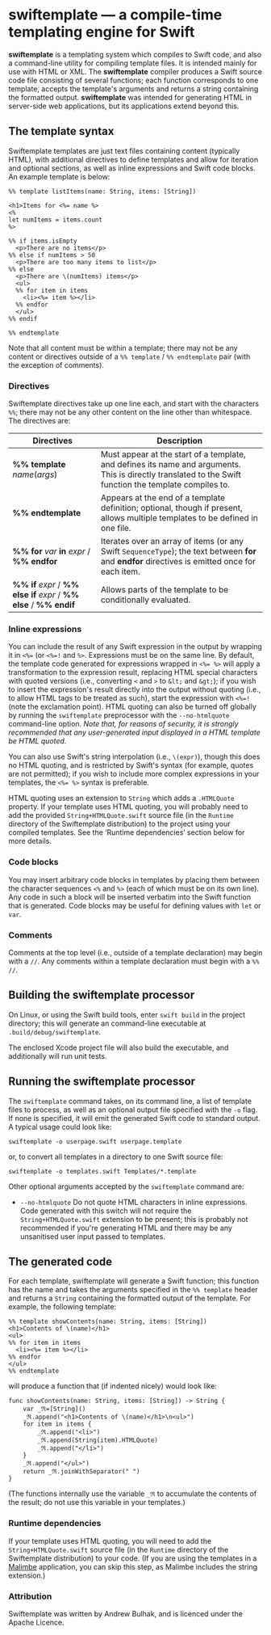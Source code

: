 # swiftemplate — a compile-time templating engine for Swift

__swiftemplate__ is a templating system which compiles to Swift code, and also a command-line utility for compiling template files. It is intended mainly for use with HTML or XML. The __swiftemplate__ compiler produces a Swift source code file consisting of several functions; each function corresponds to one template, accepts the template's arguments and returns a string containing the formatted output.  __swiftemplate__ was intended for generating HTML in server-side web applications, but its applications extend beyond this.

## The template syntax

Swiftemplate templates are just text files containing content (typically HTML), with additional directives to define templates and allow for iteration and optional sections, as well as inline expressions and Swift code blocks.  An example template is below:

```
%% template listItems(name: String, items: [String])

<h1>Items for <%= name %>
<%
let numItems = items.count
%>

%% if items.isEmpty
  <p>There are no items</p>
%% else if numItems > 50
  <p>There are too many items to list</p>
%% else
  <p>There are \(numItems) items</p>
  <ul>
  %% for item in items
    <li><%= item %></li>
  %% endfor
  </ul>
%% endif

%% endtemplate

```

Note that all content must be within a template; there may not be any content or directives outside of a `%% template` / `%% endtemplate` pair (with the exception of comments).

### Directives

Swiftemplate directives take up one line each, and start with the characters `%%`; there may not be any other content on the line other than whitespace. The directives are:

| Directives | Description |
| --- | --- |
| __%% template__ _name_(_args_) |  Must appear at the start of a template, and defines its name and arguments. This is directly translated to the Swift function the template compiles to. |
| __%% endtemplate__ | Appears at the end of a template definition; optional, though if present, allows multiple templates to be defined in one file. |
| __%% for__ _var_ __in__ _expr_ / __%% endfor__ | Iterates over an array of items (or any Swift `SequenceType`); the text between __for__ and __endfor__ directives is emitted once for each item. |
| __%% if__ _expr_ / __%% else if__ _expr_ / __%% else__ / __%% endif__ | Allows parts of the template to be conditionally evaluated. |

### Inline expressions

You can include the result of any Swift expression in the output by wrapping it in `<%=` (or `<%=!` and `%>`. Expressions must be on the same line. By default, the template code generated for expressions wrapped in `<%= %>` will apply a transformation to the expression result, replacing HTML special characters with quoted versions (i.e., converting `<` and `>` to `&lt;` and `&gt;`); if you wish to insert the expression's result directly into the output without quoting (i.e., to allow HTML tags to be treated as such), start the expression with `<%=!` (note the exclamation point). HTML quoting can also be turned off globally by running the `swiftemplate` preprocessor with the `--no-htmlquote` command-line option. _Note that, for reasons of security, it is strongly recommended that any user-generated input displayed in a HTML template be HTML quoted._  

You can also use Swift's string interpolation (i.e., `\(expr)`), though this does no HTML quoting, and is restricted by Swift's syntax (for example, quotes are not permitted); if you wish to include more complex expressions in your templates, the `<%= %>` syntax is preferable.

HTML quoting uses an extension to `String` which adds a `.HTMLQuote` property. If your template uses HTML quoting, you will probably need to add the provided `String+HTMLQuote.swift` source file (in the `Runtime` directory of the Swiftemplate distribution) to the project using your compiled templates. See the ‘Runtime dependencies’ section below for more details.

### Code blocks

You may insert arbitrary code blocks in templates by placing them between the character sequences `<%` and `%>` (each of which must be on its own line). Any code in such a block will be inserted verbatim into the Swift function that is generated.  Code blocks may be useful for defining values with `let` or `var`.

### Comments

Comments at the top level (i.e., outside of a template declaration) may begin with a `//`. Any comments within a template declaration must begin with a `%% //`.

## Building the swiftemplate processor

On Linux, or using the Swift build tools, enter `swift build` in the project directory; this will generate an command-line executable at `.build/debug/swiftemplate`.

The enclosed Xcode project file will also build the executable, and additionally will run unit tests. 

## Running the swiftemplate processor

The `swiftemplate` command takes, on its command line, a list of template files to process, as well as an optional output file specified with the `-o` flag. If none is specified, it will emit the generated Swift code to standard output. A typical usage could look like:

```
swiftemplate -o userpage.swift userpage.template
```
or, to convert all templates in a directory to one Swift source file:

```
swiftemplate -o templates.swift Templates/*.template
```

Other optional arguments accepted by the `swiftemplate` command are:

* `--no-htmlquote` Do not quote HTML characters in inline expressions. Code generated with this switch will not require the `String+HTMLQuote.swift` extension to be present; this is probably not recommended if you're generating HTML and there may be any unsanitised user input passed to templates.

## The generated code

For each template, swiftemplate will generate a Swift function; this function has the name and takes the arguments specified in the `%% template` header and returns a `String` containing the formatted output of the template. For example, the following template:

```
%% template showContents(name: String, items: [String])
<h1>Contents of \(name)</h1>
<ul>
%% for item in items
  <li><%= item %></li>
%% endfor
</ul>
%% endtemplate
```

will produce a function that (if indented nicely) would look like:
```
func showContents(name: String, items: [String]) -> String {
    var _ℜ=[String]()
    _ℜ.append("<h1>Contents of \(name)</h1>\n<ul>")
    for item in items {
        _ℜ.append("<li>")
        _ℜ.append(String(item).HTMLQuote)
        _ℜ.append("</li>")
    }
    _ℜ.append("</ul>")
    return _ℜ.joinWithSeparator(" ")
}
```
(The functions internally use the variable `_ℜ` to accumulate the contents of the result; do not use this variable in your templates.)

### Runtime dependencies

If your template uses HTML quoting, you will need to add the `String+HTMLQuote.swift` source file (in the `Runtime` directory of the Swiftemplate distribution) to your code. (If you are using the templates in a [Malimbe](https://github.com/andrewcb/malimbe/) application, you can skip this step, as Malimbe includes the string extension.)

### Attribution

Swiftemplate was written by Andrew Bulhak, and is licenced under the Apache Licence.
